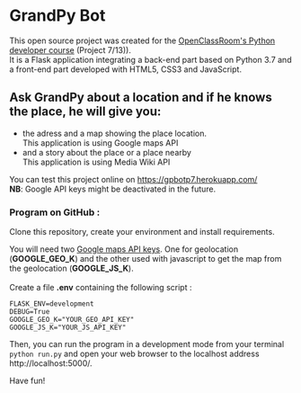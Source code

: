 # GrandPy Bot

This open source project was created for the [OpenClassRoom's Python developer course](https://openclassrooms.com/fr/paths/68-developpeur-dapplication-python) (Project 7/13)).<br/>
It is a Flask application integrating a back-end part based on Python 3.7 and a front-end part developed with HTML5, CSS3 and JavaScript.


## Ask GrandPy about a location and if he knows the place, he will give you:
* the adress and a map showing the place location.<br/>
  This application is using Google maps API
* and a story about the place or a place nearby<br/>
  This application is using Media Wiki API

You can test this project online on https://gpbotp7.herokuapp.com/<br/>
__NB__: Google API keys might be deactivated in the future.

### Program on GitHub :
Clone this repository, create your environment and install requirements.<br/>

You will need two [Google maps API keys](https://cloud.google.com/maps-platform/?hl=fr&utm_source=google&utm_medium=cpc&utm_campaign=FY18-Q2-global-demandgen-paidsearchonnetworkhouseads-cs-maps_contactsal_saf&utm_content=text-ad-none-none-DEV_c-CRE_321592199697-ADGP_Hybrid+%7C+AW+SEM+%7C+BKWS+~+Google+Maps+API+EXA-KWID_43700039907225900-kwd-1952727095-userloc_20874&utm_term=KW_google%20map%20api-ST_google+map+api&gclid=Cj0KCQiArozwBRDOARIsAHo2s7sxYc1IeDzv4cuo3ZEUQPd08BclHplMC17n_CuQuv1b8KV9JBH8wiwaAkvtEALw_wcB). One for geolocation (**GOOGLE_GEO_K**) and the other used with javascript to get the map from the geolocation (**GOOGLE_JS_K**). <br/>
 <br/>
Create a file **.env** containing the following script :

```
FLASK_ENV=development
DEBUG=True
GOOGLE_GEO_K="YOUR_GEO_API_KEY"
GOOGLE_JS_K="YOUR_JS_API_KEY"
```

Then, you can run the program in a development mode from your terminal `python run.py` and open your web browser to the localhost address http://localhost:5000/.<br/>

Have fun!
